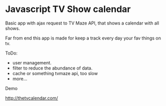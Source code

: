 Javascript TV Show calendar
================================

Basic app with ajax request to TV Maze API, that shows a calendar with all shows.

Far from end this app is made for keep a track every day your fav things on tv.

ToDo:
  - user management.
  - filter to reduce the abundance of data.
  - cache or something tvmaze api, too slow
  - more...

Demo

http://thetvcalendar.com/
